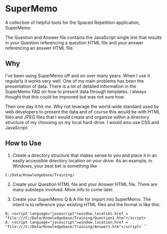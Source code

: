 # SuperMemo
A collection of helpful tools for the Spaced Repetition application, SuperMemo

The Question and Answer file contains the JavaScript single line that results in your Question referencing a question HTML file and your answer referencing an answer HTML file.

## Why
I've been using SuperMemo off and on over many years.  When I use it regularly it works very well.  One of my main problems has been the presentation of data.  There is a lot of detailed information in the SuperMemo FAQ on how to present data through templates.  I always thought that this could be improved but was not sure how.  

Then one day it hit me.  Why not leverage the world-wide standard used by web developers to present the data and of course this would be with HTML files and JPEG files that I would create and organize within a directory structure of my choosing on my local hard-drive.  I would also use CSS and JavaScript.

## How to Use
1. Create a directory structure that makes sense to you and place it in an easily accessible directory location on your drive.  As an example, in Windows, your best bet is something like

  `C:/Data/Knowledgebase/Training/`

2. Create your Question HTML file and your Answer HTML file.  There are many substeps involved.  More info to come later.

3. Create your SuperMemo Q & A file for import into SuperMemo.  The intent is to reference your existing HTML files and the format is like this:

```Q: Test Question 1 from TOPIC_NAME
Q: <script language="javascript">window.location.href = "file:///C:/Data/Knowledgebase/Training/Question1.htm"</script>
A: <script language="javascript">window.location.href = "file:///C:/Data/Knowledgebase/Training/Answer1.htm"</script>```



